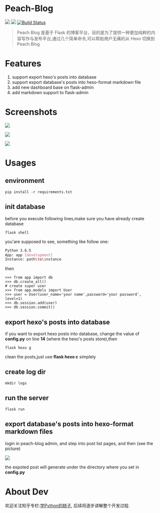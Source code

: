 # Peach-Blog

![](https://img.shields.io/badge/python-3.5%20%2F%203.6-green.svg) ![](https://img.shields.io/badge/flask-1.0.2-yellow.svg) [![Build Status](https://travis-ci.org/lt94/peach-blog.svg?branch=master)](https://travis-ci.org/lt94/peach-blog)

> Peach Blog 是基于 Flask 的博客平台，目的是为了提供一种更加纯粹的内容写作与发布平台,通过几个简单命令,可以帮助用户无痛的从 Hexo 切换到 Peach Blog

# Features

1. support export hexo's posts into database
2. support export database's posts into hexo-format markdown file 
3. add new dashboard base on flask-admin
4. add markdown support to flask-admin

# Screenshots

![](http://ww1.sinaimg.cn/large/006wYWbGly1fxmgbfy4ynj311o0pamzu.jpg)

![](http://ww1.sinaimg.cn/large/006wYWbGly1fxmgahexh9j31jy1h7grc.jpg)

![](http://ww1.sinaimg.cn/large/006wYWbGly1fxpv6inei2j31lu17pn4w.jpg)

# Usages

## environment

```
pip install -r requirements.txt
```

## init database

before you execute following lines,make sure you have already create database

```
flask shell
```

you'are supposed to see, something like follow one:

```bash
Python 3.6.5
App: app [development]
Instance: path\to\instance
```

then

```
>>> from app import db
>>> db.create_all()
# create super user
>>> from app.models import User
>>> user = User(user_name='your name',password='your password', level=1)
>>> db.session.add(user)
>>> db.session.commit()
```

## export hexo's posts into database

if you want to export hexo posts into database, change the value of **config.py** on line **14** (where the hexo's posts store),then

```
flask hexo g 
```

clean the posts,just use **flask hexo c** simplely

## create log dir

```
mkdir logs
```

## run the server

```
flask run
```

## export database's posts into hexo-format markdown files

login in peach-blog admin, and step into post list pages, and then (see the picture)

![](http://ww1.sinaimg.cn/large/006wYWbGly1fxmo7x0lgjj31uq0bujsg.jpg)

the expoted post will generate under the directory where you set in **config.py**

# About Dev

欢迎关注知乎专栏:[学Python的桃子](https://zhuanlan.zhihu.com/peach-python), 后续将逐步讲解整个开发过程.